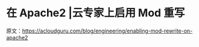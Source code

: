 # 在 Apache2 |云专家上启用 Mod 重写

原文：<https://acloudguru.com/blog/engineering/enabling-mod-rewrite-on-apache2>